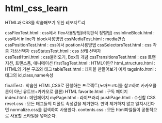 # html_css_learn

HTML과 CSS를 학습해보기 위한 레포지트리

cssFlexTest.html        : css에서 flex사용방법(바둑판식 정렬법)
cssInlineBlock.html     : css에서 inline과 block사용방법
cssMediaTest.html       : media연습
cssPositionTest.html    : css에서 postion사용방법
cssSelectorsTest.html   : css 각종 가상선택자
cssStatesTest.html      : css 상태 선택자	
cssTestHtml.html	    : css불러오기, Box의 개념
cssTransitionsTest.html : css 트랜지션, 트랜스폼, 애니메이션
firstTagTest.html	    : HTML이란?
html_structure.html	    : HTML의 기본 구조와 태그
tableTest.html	        : 테이블 만들어보기 예제
tagsInfo.html	        : 태그의 id,class,name속성

finalTest : 학습한 HTML,CSS로 진행하는 프로젝트(노마드코더를 참고하여 카카오클론이 아닌 유트브+카카오로 클론)
HTML
favorite.html   : 구독 페이지      
index.html	    : 메인페이지
myPage.html	    : 라이브러리
pushPage.html	: 수신함
CSS
reset.css       : 모든 태그들의 디폴트 속성값을 제거한다. 만약 제거하지 않고 일치시킨다면 normalize.css를 검색하여 사용한다.
contents.css    : 모든 html파일들이 공통적으로 사용할 스타일을 넣어준다. 